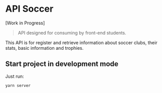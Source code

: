 # API Soccer

[Work in Progress]

> API designed for consuming by front-end students.

This API is for register and retrieve information about soccer clubs, their stats, basic information and trophies.

## Start project in development mode

Just run:

`yarn server`
